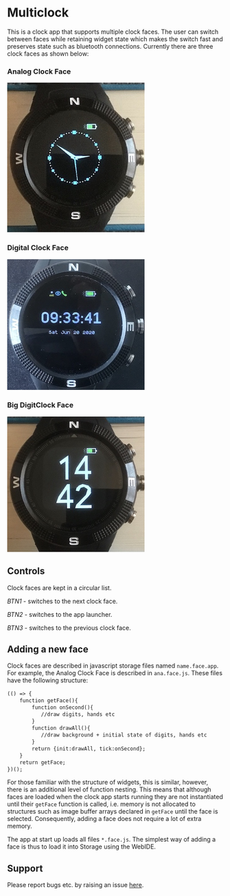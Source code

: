 # Multiclock

This is a clock app that supports multiple clock faces. The user can switch between faces while retaining widget state which makes the switch fast and preserves state such as bluetooth connections. Currently there are three clock faces as shown below:

### Analog Clock Face
![](anaface.jpg)

### Digital Clock Face
![](digiface.jpg)

### Big DigitClock Face
![](bigface.jpg)


## Controls
Clock faces are kept in a circular list.

*BTN1* - switches to the next clock face.

*BTN2* - switches to the app launcher.

*BTN3* - switches to the previous clock face.

## Adding a new face
Clock faces are described in javascript storage files named `name.face.app`. For example, the Analog Clock Face is described in `ana.face.js`. These files have the following structure:

```
(() => {
    function getFace(){
	    function onSecond(){
	       //draw digits, hands etc
	    }
	    function drawAll(){
	       //draw background + initial state of digits, hands etc
	    }
    	return {init:drawAll, tick:onSecond};
    }
    return getFace;
})();
```
For those familiar with the structure of widgets, this is similar, however, there is an additional level of function nesting. This means that although faces are loaded when the clock app starts running they are not instantiated until their `getFace` function is called, i.e.  memory is not allocated to structures such as image buffer arrays declared in `getFace` until the face is selected. Consequently, adding a face does not require a lot of extra memory. 

The app at start up loads all files `*.face.js`. The simplest way of adding a face is thus to load it into Storage using the WebIDE.

## Support

Please report bugs etc. by raising an issue [here](https://github.com/jeffmer/JeffsBangleAppsDev).